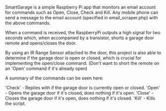 SmartGarage is a simple Raspberry Pi app that monitors an email account for commands such as Open, Close, Check and Kill. Any mobile phone can send a message to the email account (specified in email_scraper.php) with the above commands.

When a command is received, the RaspberryPi outputs a high signal for two seconds which, when accompanied by a transistor, shorts a garage door remote and opens/closes the door.

By using an IR Range Sensor attached to the door, this project is also able to determine if the garage door is open or closed, which is crucial for implementing the open/close command. (Don't want to short the remote on an 'Open' command if it's already open)

A summary of the commands can be seen here:

'Check' - Replies with if the garage door is currently open or closed.
'Open' - Opens the garage door if it's closed, does nothing if it's open.
'Close' - Closes the garage door if it's open, does nothing if it's closed.
'Kill' - Kills the script.

